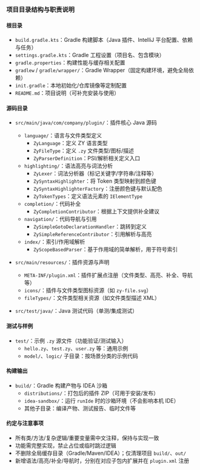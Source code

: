 ### 项目目录结构与职责说明

#### 根目录

- `build.gradle.kts`：Gradle 构建脚本（Java 插件、IntelliJ 平台配置、依赖与任务）
- `settings.gradle.kts`：Gradle 工程设置（项目名、包含模块）
- `gradle.properties`：构建性能与缓存相关配置
- `gradlew` / `gradle/wrapper/`：Gradle Wrapper（固定构建环境，避免全局依赖）
- `init.gradle`：本地初始化/仓库镜像等定制配置
- `README.md`：项目说明（可补充安装与使用）

#### 源码目录

- `src/main/java/com/company/plugin/`：插件核心 Java 源码

  - `language/`：语言与文件类型定义
    - `ZyLanguage`：定义 ZY 语言类型
    - `ZyFileType`：定义 `.zy` 文件类型/图标/描述
    - `ZyParserDefinition`：PSI/解析相关定义入口
  - `highlighting/`：语法高亮与词法分析
    - `ZyLexer`：词法分析器（标记关键字/字符串/注释等）
    - `ZySyntaxHighlighter`：将 Token 类型映射到颜色键
    - `ZySyntaxHighlighterFactory`：注册颜色键与默认配色
    - `ZyTokenTypes`：定义语法元素的 `IElementType`
  - `completion/`：代码补全
    - `ZyCompletionContributor`：根据上下文提供补全建议
  - `navigation/`：代码导航与引用
    - `ZySimpleGotoDeclarationHandler`：跳转到定义
    - `ZySimpleReferenceContributor`：引用解析与高亮
  - `index/`：索引/作用域解析
    - `ZyScopeBasedParser`：基于作用域的简单解析，用于符号索引

- `src/main/resources/`：插件资源与声明

  - `META-INF/plugin.xml`：插件扩展点注册（文件类型、高亮、补全、导航等）
  - `icons/`：插件与文件类型图标资源（如 `zy-file.svg`）
  - `fileTypes/`：文件类型相关资源（如文件类型描述 XML）

- `src/test/java/`：Java 测试代码（单测/集成测试）

#### 测试与样例

- `test/`：示例 `.zy` 源文件（功能验证/测试输入）
  - `hello.zy`、`test.zy`、`user.zy` 等：通用示例
  - `model/`、`logic/` 子目录：按场景分类的示例代码

#### 构建输出

- `build/`：Gradle 构建产物与 IDEA 沙箱
  - `distributions/`：打包后的插件 ZIP（可用于安装/发布）
  - `idea-sandbox/`：运行 `runIde` 时的沙箱环境（不会影响本机 IDE）
  - 其他子目录：编译产物、测试报告、临时文件等

#### 约定与注意事项

- 所有类/方法/复杂逻辑/重要变量需中文注释，保持与实现一致
- 功能需完整实现，禁止占位或临时跳过逻辑
- 不删除全局缓存目录（Gradle/Maven/IDEA）；仅清理项目 `build/`、`out/`
- 新增语法/高亮/补全/导航时，分别在对应子包内扩展并在 `plugin.xml` 注册
